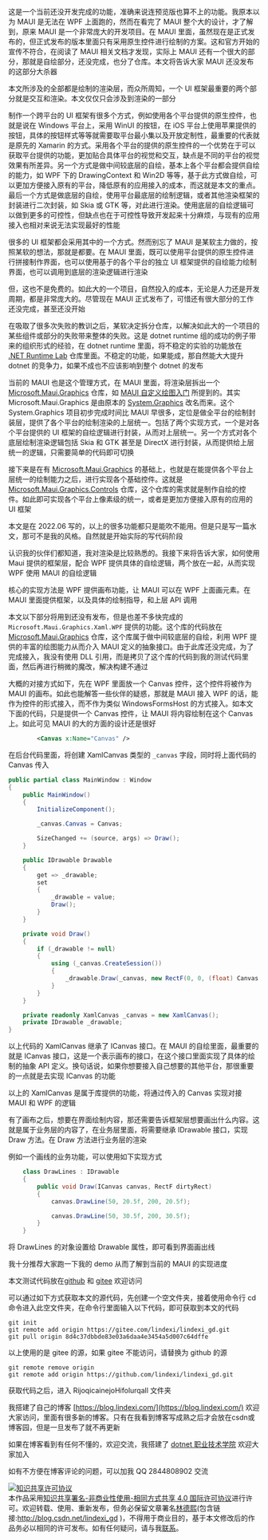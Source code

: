 
这是一个当前还没开发完成的功能，准确来说连预览版也算不上的功能。我原本以为 MAUI 是无法在 WPF 上面跑的，然而在看完了 MAUI 整个大的设计，才了解到，原来 MAUI 是一个非常庞大的开发项目。在 MAUI 里面，虽然现在是正式发布的，但正式发布的版本里面只有采用原生控件进行绘制的方案。这和官方开始的宣传不符合，在阅读了 MAUI 相关文档才发现，实际上 MAUI 还有一个很大的部分，那就是自绘部分，还没完成，也分了仓库。本文将告诉大家 MAUI 还没发布的这部分大杀器

<!--more-->


<!-- CreateTime:2022/6/13 8:04:47 -->


<!-- 发布 -->
<!-- 博客 -->

本文所涉及的全部都是绘制的渲染层，而众所周知，一个 UI 框架最重要的两个部分就是交互和渲染。本文仅仅只会涉及到渲染的一部分

制作一个跨平台的 UI 框架有很多个方式，例如使用各个平台提供的原生控件，也就是说在 Windows 平台上，采用 WinUI 的按钮，在 iOS 平台上使用苹果提供的按钮，具体的按钮样式等等就需要取平台最小集以及开放定制性，最重要的代表就是原先的 Xamarin 的方式。采用各个平台的提供的原生控件的一个优势在于可以获取平台提供的功能，更加贴合具体平台的视觉和交互，缺点是不同的平台的视觉效果有所差异。另一个方式是做中间较底层的自绘，基本上各个平台都会提供自绘的能力，如 WPF 下的 DrawingContext 和 Win2D 等等，基于此方式做自绘，可以更加方便接入原有的平台，降低原有的应用接入的成本，而这就是本文的重点。最后一个方式是做底层的自绘，使用平台最底层的绘制逻辑，或者其他渲染框架的封装进行二次封装，如 Skia 或 GTK 等，对此进行渲染。使用底层的自绘逻辑可以做到更多的可控性，但缺点也在于可控性导致开发起来十分麻烦，与现有的应用接入也相对来说无法实现最好的性能

很多的 UI 框架都会采用其中的一个方式。然而别忘了 MAUI 是某软主力做的，按照某软的想法，那就是都要。在 MAUI 里面，既可以使用平台提供的原生控件进行拼接制作界面，也可以使用基于的各个平台的独立 UI 框架提供的自绘能力绘制界面，也可以调用到底层的渲染逻辑进行渲染

但，这也不是免费的。如此大的一个项目，自然投入的成本，无论是人力还是开发周期，都是非常庞大的。尽管现在 MAUI 正式发布了，可惜还有很大部分的工作还没完成，甚至还没开始

在吸取了很多次失败的教训之后，某软决定拆分仓库，以解决如此大的一个项目的某些组件或部分的失败带来整体的失败。这是 dotnet runtime 组的成功的例子带来的组织形式的经验，在 dotnet runtime 里面，将不稳定的实验的功能放在 [.NET Runtime Lab](https://github.com/dotnet/runtimelab) 仓库里面。不稳定的功能，如果能成，那自然能大大提升 dotnet 的竞争力，如果不成也不应该影响到整个 dotnet 的发布

当前的 MAUI 也是这个管理方式，在 MAUI 里面，将渲染层拆出一个 [Microsoft.Maui.Graphics](https://github.com/dotnet/Microsoft.Maui.Graphics) 仓库，如 [MAUI 自定义绘图入门](https://blog.lindexi.com/post/MAUI-%E8%87%AA%E5%AE%9A%E4%B9%89%E7%BB%98%E5%9B%BE%E5%85%A5%E9%97%A8.html) 所提到的。其实 Microsoft.Maui.Graphics 是由原本的 [System.Graphics](https://github.com/dotnet/System.Graphics) 改名而来。这个 System.Graphics 项目初步完成时间比 MAUI 早很多，定位是做全平台的绘制封装层，提供了各个平台的绘制渲染的上层统一。包括了两个实现方式，一个是对各个平台提供的 UI 框架的自绘逻辑进行封装，从而对上层统一。另一个方式对各个底层绘制渲染逻辑包括 Skia 和 GTK 甚至是 DirectX 进行封装，从而提供给上层统一的逻辑，只需要简单的代码即可切换

接下来是在有 [Microsoft.Maui.Graphics](https://github.com/dotnet/Microsoft.Maui.Graphics) 的基础上，也就是在能提供各个平台上层统一的绘制能力之后，进行实现各个基础控件。这就是 [Microsoft.Maui.Graphics.Controls](https://github.com/dotnet/Microsoft.Maui.Graphics.Controls) 仓库，这个仓库的需求就是制作自绘的控件。如此即可实现各个平台上像素级的统一，或者是更加方便接入原有的应用的 UI 框架

本文是在 2022.06 写的，以上的很多功能都只是能吹不能用。但是只是写一篇水文，那可不是我的风格。自然就是开始实际的写代码阶段

认识我的伙伴们都知道，我对渲染是比较熟悉的。我接下来将告诉大家，如何使用 Maui 提供的框架层，配合 WPF 提供具体的自绘逻辑，两个放在一起，从而实现 WPF 使用 MAUI 的自绘逻辑

核心的实现方法是 WPF 提供画布功能，让 MAUI 可以在 WPF 上面画元素。在 MAUI 里面提供框架，以及具体的绘制指导，和上层 API 调用

本文以下部分将用到还没有发布，但是也差不多快完成的 `Microsoft.Maui.Graphics.Xaml.WPF` 提供的功能。这个库的代码放在 [Microsoft.Maui.Graphics](https://github.com/dotnet/Microsoft.Maui.Graphics) 仓库，这个库属于做中间较底层的自绘，利用 WPF 提供的丰富的绘图能力从而介入 MAUI 定义的抽象接口。由于此库还没完成，为了完成接入，我没有使用 DLL 引用，而是拷贝了这个库的代码到我的测试代码里面，然后再进行稍微的魔改，解决构建不通过

大概的对接方式如下，先在 WPF 里面放一个 Canvas 控件，这个控件将被作为 MAUI 的画布。如此也能解答一些伙伴的疑惑，那就是 MAUI 接入 WPF 的话，能作为控件的形式接入，而不作为类似 WindowsFormsHost 的方式接入。如本文下面的代码，只是提供一个 Canvas 控件，让 MAUI 将内容绘制在这个 Canvas 上。如此可见 MAUI 的大的方面的设计还是很好

```xml
        <Canvas x:Name="Canvas" />
```

在后台代码里面，将创建 XamlCanvas 类型的 `_canvas` 字段，同时将上面代码的 Canvas 传入

```csharp
public partial class MainWindow : Window
{
    public MainWindow()
    {
        InitializeComponent();

        _canvas.Canvas = Canvas;

        SizeChanged += (source, args) => Draw();
    }

    public IDrawable Drawable
    {
        get => _drawable;
        set
        {
            _drawable = value;
            Draw();
        }
    }

    private void Draw()
    {
        if (_drawable != null)
        {
            using (_canvas.CreateSession())
            {
                _drawable.Draw(_canvas, new RectF(0, 0, (float) Canvas.Width, (float) Canvas.Height));
            }
        }
    }

    private readonly XamlCanvas _canvas = new XamlCanvas();
    private IDrawable _drawable;
}
```

以上代码的 XamlCanvas 继承了 ICanvas 接口。在 MAUI 的自绘里面，最重要的就是 ICanvas 接口，这是一个表示画布的接口，在这个接口里面实现了具体的绘制的抽象 API 定义。换句话说，如果你想要接入自己想要的其他平台，那很重要的一点就是去实现 ICanvas 的功能

以上的 XamlCanvas 是属于库提供的功能，将通过传入的 Canvas 实现对接 MAUI 和 WPF 的逻辑

有了画布之后，想要在界面绘制内容，那还需要告诉框架层想要画出什么内容。这就是属于业务层的内容了，在业务层里面，将需要继承 IDrawable 接口，实现 Draw 方法。在 Draw 方法进行业务层的渲染

例如一个画线的业务功能，可以使用如下实现方式

```csharp
    class DrawLines : IDrawable
    {
        public void Draw(ICanvas canvas, RectF dirtyRect)
        {
            canvas.DrawLine(50, 20.5f, 200, 20.5f);

            canvas.DrawLine(50, 30.5f, 200, 30.5f);
        }
    }
```

将 DrawLines 的对象设置给 Drawable 属性，即可看到界面画出线 

我十分推荐大家跑一下我的 demo 从而了解到当前的 MAUI 的实现进度

本文测试代码放在[github](https://github.com/lindexi/lindexi_gd/tree/8d4c37dbbde83e03a6daa4e3454a5d007c64dffe/RijoqicainejoHifolurqall) 和 [gitee](https://gitee.com/lindexi/lindexi_gd/tree/8d4c37dbbde83e03a6daa4e3454a5d007c64dffe/RijoqicainejoHifolurqall) 欢迎访问

可以通过如下方式获取本文的源代码，先创建一个空文件夹，接着使用命令行 cd 命令进入此空文件夹，在命令行里面输入以下代码，即可获取到本文的代码

```
git init
git remote add origin https://gitee.com/lindexi/lindexi_gd.git
git pull origin 8d4c37dbbde83e03a6daa4e3454a5d007c64dffe
```

以上使用的是 gitee 的源，如果 gitee 不能访问，请替换为 github 的源

```
git remote remove origin
git remote add origin https://github.com/lindexi/lindexi_gd.git
```

获取代码之后，进入 RijoqicainejoHifolurqall 文件夹



我搭建了自己的博客 [https://blog.lindexi.com/](https://blog.lindexi.com/) 欢迎大家访问，里面有很多新的博客。只有在我看到博客写成熟之后才会放在csdn或博客园，但是一旦发布了就不再更新

如果在博客看到有任何不懂的，欢迎交流，我搭建了 [dotnet 职业技术学院](https://t.me/dotnet_campus) 欢迎大家加入

如有不方便在博客评论的问题，可以加我 QQ 2844808902 交流

<a rel="license" href="http://creativecommons.org/licenses/by-nc-sa/4.0/"><img alt="知识共享许可协议" style="border-width:0" src="https://licensebuttons.net/l/by-nc-sa/4.0/88x31.png" /></a><br />本作品采用<a rel="license" href="http://creativecommons.org/licenses/by-nc-sa/4.0/">知识共享署名-非商业性使用-相同方式共享 4.0 国际许可协议</a>进行许可。欢迎转载、使用、重新发布，但务必保留文章署名[林德熙](http://blog.csdn.net/lindexi_gd)(包含链接:http://blog.csdn.net/lindexi_gd )，不得用于商业目的，基于本文修改后的作品务必以相同的许可发布。如有任何疑问，请与我[联系](mailto:lindexi_gd@163.com)。